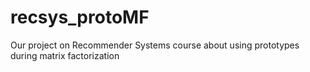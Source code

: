 # recsys_protoMF

Our project on Recommender Systems course about using prototypes during matrix factorization
